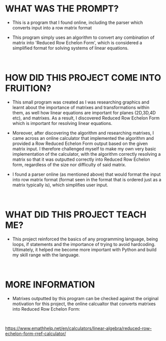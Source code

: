 # WHAT WAS THE PROMPT?

- This is a program that I found online, including the parser which converts input into a row matrix format

- This program simply uses an algorithm to convert any combination of matrix into 'Reduced Row Echelon Form', which is considered a simplified format for solving systems of linear equations. 

<br>

# HOW DID THIS PROJECT COME INTO FRUITION?

- This small program was created as I was researching graphics and learnt about the importance of matrixes and transformations within them, as well how linear equations are important for planes (2D,3D,4D etc), and matrixes. As a result, I discovered Reduced Row Echelon Form which is important for resolving linear equations.

- Moreover, after discovering the algorithm and researching matrixes, I came across an online calculator that implemented the algorithm and provided a Row Reduced Echelon Form output based on the given matrix input. I therefore challenged myself to make my own very basic implementation of the calculator, with the algorithm correctly resolving a matrix so that it was outputted correctly into Reduced Row Echelon form, regardless of the size nor difficulty of said matrix. 

- I found a parser online (as mentioned above) that would format the input into row matrix format (format seen in the format that is ordered just as a matrix typically is), which simplifies user input. 

<br>

# WHAT DID THIS PROJECT TEACH ME?

- This project reinforced the basics of any programming language, being loops, if statements and the importance of trying to avoid hardcoding. Ultimately, it helped me become more important with Python and build my skill range with the language. 

<br>

# MORE INFORMATION 

- Matrixes outputted by this program can be checked against the original motivation for this project, the online calcualtor that converts matrixes into Reduced Row Echelon Form: 

<br>

https://www.emathhelp.net/en/calculators/linear-algebra/reduced-row-echelon-form-rref-calculator/
